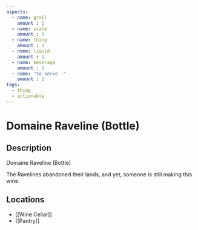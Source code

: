 ```yaml
---
aspects: 
  - name: grail
    amount : 2
  - name: scale
    amount : 1
  - name: thing
    amount : 1
  - name: liquid
    amount : 1
  - name: beverage
    amount : 1
  - name: "to serve -"
    amount : 1
tags:
  - thing
  - actionable
---
```


# Domaine Raveline (Bottle)

## Description
Domaine Raveline (Bottle)

The Ravelines abandoned their lands, and yet, someone is still making this wine.
## Locations
- [[Wine Cellar]]
- [[Pantry]]